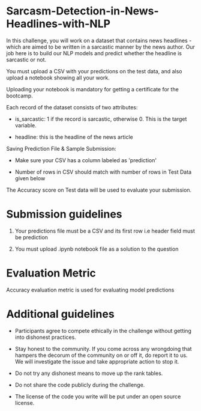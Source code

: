 # Sarcasm-Detection-in-News-Headlines-with-NLP
In this challenge, you will work on a dataset that contains news headlines - which are aimed to be written in a sarcastic manner by the news author. Our job here is to build our NLP models and predict whether the headline is sarcastic or not. 

You must upload a CSV with your predictions on the test data, and also upload a notebook showing all your work. 

Uploading your notebook is mandatory for getting a certificate for the bootcamp.

Each record of the dataset consists of two attributes:

* is_sarcastic: 1 if the record is sarcastic, otherwise 0. This is the target variable.

* headline: this is the headline of the news article

Saving Prediction File & Sample Submission:

* Make sure your CSV has a column labeled as 'prediction'

* Number of rows in CSV should match with number of rows in Test Data given below

The Accuracy score on Test data will be used to evaluate your submission.

# Submission guidelines
1. Your predictions file must be a CSV and its first row i.e header field must be prediction

2. You must upload .ipynb notebook file as a solution to the question

# Evaluation Metric
Accuracy evaluation metric is used for evaluating model predictions

# Additional guidelines
* Participants agree to compete ethically in the challenge without getting into dishonest practices.  

* Stay honest to the community. If you come across any wrongdoing that hampers the decorum of the community on or off it, do report it to us. We will investigate the issue and take appropriate action to stop it.  

* Do not try any dishonest means to move up the rank tables.  

* Do not share the code publicly during the challenge.

* The license of the code you write will be put under an open source license.
